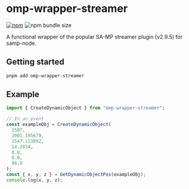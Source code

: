 # omp-wrapper-streamer

[![npm](https://img.shields.io/npm/v/omp-wrapper-streamer)](https://www.npmjs.com/package/omp-wrapper-streamer) ![npm bundle size](https://img.shields.io/bundlephobia/minzip/omp-wrapper-streamer)

A functional wrapper of the popular SA-MP streamer plugin (v2.9.5) for samp-node.

## Getting started

```sh
pnpm add omp-wrapper-streamer
```

## Example

```ts
import { CreateDynamicObject } from "omp-wrapper-streamer";

// In an event
const exampleObj = CreateDynamicObject(
  2587,
  2001.195679,
  1547.113892,
  14.2834,
  0.0,
  0.0,
  96.0
);
const { x, y, z } = GetDynamicObjectPos(exampleObj);
console.log(x, y, z);
```
